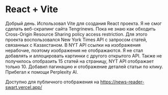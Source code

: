# React + Vite

Добрый день.
Использовал Vite для создания React проекта.
Я не смог сделать веб-скрапинг сайта Tengrinews. Пока не знаю как обходить Cross-Origin Resource Sharing policy access restriction.
Для этого проекта воспользовался New York Times API с запросом статей, связанных с Казахстаном.
В NYT API ссылки на изображения нерабочие, поэтому изображения не отображаются. Я не стал добавлять и аллоцировать картинки с другого открытого API.
Также не получилось отобразить 15 статей на страницу, NYT API отображает только 10.
Добавил пагинацию и отображение деталей статьи по клику. Прибегал к помощи Perplexity AI.

Доступно для публичного отображения на https://news-reader-swart.vercel.app/

